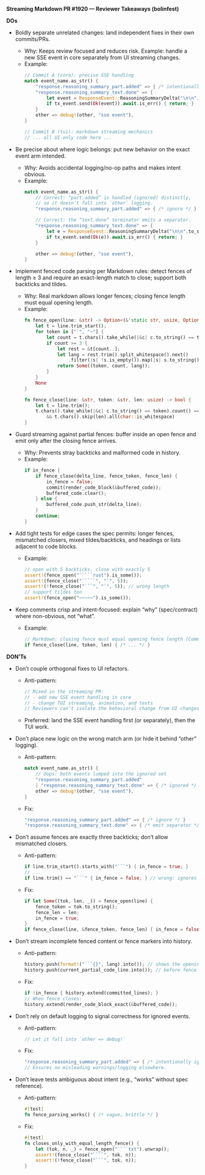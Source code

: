 **Streaming Markdown PR #1920 — Reviewer Takeaways (bolinfest)**

**DOs**
- Boldly separate unrelated changes: land independent fixes in their own commits/PRs.
  - Why: Keeps review focused and reduces risk. Example: handle a new SSE event in core separately from UI streaming changes.
  - Example:
    ```rust
    // Commit A (core): precise SSE handling
    match event_name.as_str() {
        "response.reasoning_summary_part.added" => { /* intentionally ignored */ }
        "response.reasoning_summary_text.done" => {
            let event = ResponseEvent::ReasoningSummaryDelta("\n\n".to_string());
            if tx_event.send(Ok(event)).await.is_err() { return; }
        }
        other => debug!(other, "sse event"),
    }

    // Commit B (tui): markdown streaming mechanics
    // ... all UI-only code here ...
    ```

- Be precise about where logic belongs: put new behavior on the exact event arm intended.
  - Why: Avoids accidental logging/no-op paths and makes intent obvious.
  - Example:
    ```rust
    match event_name.as_str() {
        // Correct: “part.added” is handled (ignored) distinctly,
        // so it doesn’t fall into `other` logging.
        "response.reasoning_summary_part.added" => { /* ignore */ }

        // Correct: the “text.done” terminator emits a separator.
        "response.reasoning_summary_text.done" => {
            let e = ResponseEvent::ReasoningSummaryDelta("\n\n".to_string());
            if tx_event.send(Ok(e)).await.is_err() { return; }
        }

        other => debug!(other, "sse event"),
    }
    ```

- Implement fenced code parsing per Markdown rules: detect fences of length ≥ 3 and require an exact-length match to close; support both backticks and tildes.
  - Why: Real markdown allows longer fences; closing fence length must equal opening length.
  - Example:
    ```rust
    fn fence_open(line: &str) -> Option<(&'static str, usize, Option<String>)> {
        let t = line.trim_start();
        for token in ["`", "~"] {
            let count = t.chars().take_while(|&c| c.to_string() == token).count();
            if count >= 3 {
                let rest = &t[count..];
                let lang = rest.trim().split_whitespace().next()
                    .filter(|s| !s.is_empty()).map(|s| s.to_string());
                return Some((token, count, lang));
            }
        }
        None
    }

    fn fence_close(line: &str, token: &str, len: usize) -> bool {
        let t = line.trim();
        t.chars().take_while(|&c| c.to_string() == token).count() == len
            && t.chars().skip(len).all(char::is_whitespace)
    }
    ```

- Guard streaming against partial fences: buffer inside an open fence and emit only after the closing fence arrives.
  - Why: Prevents stray backticks and malformed code in history.
  - Example:
    ```rust
    if in_fence {
        if fence_close(delta_line, fence_token, fence_len) {
            in_fence = false;
            commit(render_code_block(&buffered_code));
            buffered_code.clear();
        } else {
            buffered_code.push_str(delta_line);
        }
        continue;
    }
    ```

- Add tight tests for edge cases the spec permits: longer fences, mismatched closers, mixed tildes/backticks, and headings or lists adjacent to code blocks.
  - Example:
    ```rust
    // open with 5 backticks, close with exactly 5
    assert!(fence_open("`````rust").is_some());
    assert!(fence_close("`````", "`", 5));
    assert!(!fence_close("```", "`", 5)); // wrong length
    // support tildes too
    assert!(fence_open("~~~~~").is_some());
    ```

- Keep comments crisp and intent-focused: explain “why” (spec/contract) where non-obvious, not “what”.
  - Example:
    ```rust
    // Markdown: closing fence must equal opening fence length (CommonMark).
    if fence_close(line, token, len) { /* ... */ }
    ```

**DON’Ts**
- Don’t couple orthogonal fixes to UI refactors.
  - Anti-pattern:
    ```rust
    // Mixed in the streaming PR:
    // - add new SSE event handling in core
    // - change TUI streaming, animation, and tests
    // Reviewers can’t isolate the behavioral change from UI changes.
    ```
  - Preferred: land the SSE event handling first (or separately), then the TUI work.

- Don’t place new logic on the wrong match arm (or hide it behind “other” logging).
  - Anti-pattern:
    ```rust
    match event_name.as_str() {
        // Oops: both events lumped into the ignored set
        "response.reasoning_summary_part.added"
        | "response.reasoning_summary_text.done" => { /* ignored */ }
        other => debug!(other, "sse event"),
    }
    ```
  - Fix:
    ```rust
    "response.reasoning_summary_part.added" => { /* ignore */ }
    "response.reasoning_summary_text.done" => { /* emit separator */ }
    ```

- Don’t assume fences are exactly three backticks; don’t allow mismatched closers.
  - Anti-pattern:
    ```rust
    if line.trim_start().starts_with("```") { in_fence = true; }
    // ...
    if line.trim() == "```" { in_fence = false; } // wrong: ignores 4+, mismatch
    ```
  - Fix:
    ```rust
    if let Some((tok, len, _)) = fence_open(line) {
        fence_token = tok.to_string();
        fence_len = len;
        in_fence = true;
    }
    if fence_close(line, &fence_token, fence_len) { in_fence = false; }
    ```

- Don’t stream incomplete fenced content or fence markers into history.
  - Anti-pattern:
    ```rust
    history.push(format!("```{}", lang).into()); // shows the opening fence
    history.push(current_partial_code_line.into()); // before fence closes
    ```
  - Fix:
    ```rust
    if !in_fence { history.extend(committed_lines); }
    // When fence closes:
    history.extend(render_code_block_exact(&buffered_code));
    ```

- Don’t rely on default logging to signal correctness for ignored events.
  - Anti-pattern:
    ```rust
    // Let it fall into `other => debug!`
    ```
  - Fix:
    ```rust
    "response.reasoning_summary_part.added" => { /* intentionally ignored */ }
    // Ensures no misleading warnings/logging elsewhere.
    ```

- Don’t leave tests ambiguous about intent (e.g., “works” without spec reference).
  - Anti-pattern:
    ```rust
    #[test]
    fn fence_parsing_works() { /* vague, brittle */ }
    ```
  - Fix:
    ```rust
    #[test]
    fn closes_only_with_equal_length_fence() {
        let (tok, n, _) = fence_open("````txt").unwrap();
        assert!(fence_close("````", tok, n));
        assert!(!fence_close("```", tok, n));
    }
    ```